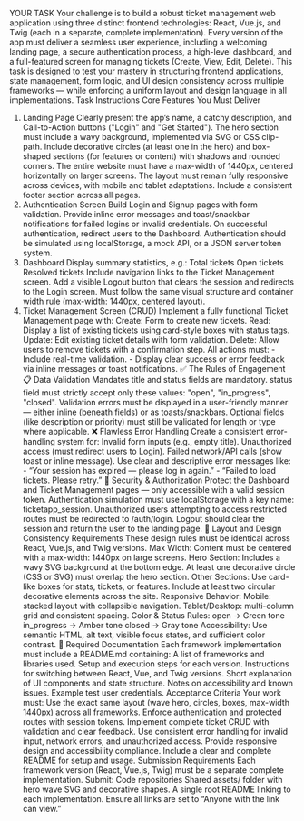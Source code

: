 YOUR TASK
Your challenge is to build a robust ticket management web application using three distinct frontend technologies: React, Vue.js, and Twig (each in a separate, complete implementation).
Every version of the app must deliver a seamless user experience, including a welcoming landing page, a secure authentication process, a high-level dashboard, and a full-featured screen for managing tickets (Create, View, Edit, Delete).
This task is designed to test your mastery in structuring frontend applications, state management, form logic, and UI design consistency across multiple frameworks — while enforcing a uniform layout and design language in all implementations.
Task Instructions
Core Features You Must Deliver
1. Landing Page
Clearly present the app’s name, a catchy description, and Call-to-Action buttons ("Login" and "Get Started").
The hero section must include a wavy background, implemented via SVG or CSS clip-path.
Include decorative circles (at least one in the hero) and box-shaped sections (for features or content) with shadows and rounded corners.
The entire website must have a max-width of 1440px, centered horizontally on larger screens.
The layout must remain fully responsive across devices, with mobile and tablet adaptations.
Include a consistent footer section across all pages.
2. Authentication Screen
Build Login and Signup pages with form validation.
Provide inline error messages and toast/snackbar notifications for failed logins or invalid credentials.
On successful authentication, redirect users to the Dashboard.
Authentication should be simulated using localStorage, a mock API, or a JSON server token system.
3. Dashboard
Display summary statistics, e.g.:
Total tickets
Open tickets
Resolved tickets
Include navigation links to the Ticket Management screen.
Add a visible Logout button that clears the session and redirects to the Login screen.
Must follow the same visual structure and container width rule (max-width: 1440px, centered layout).
4. Ticket Management Screen (CRUD)
Implement a fully functional Ticket Management page with:
Create: Form to create new tickets.
Read: Display a list of existing tickets using card-style boxes with status tags.
Update: Edit existing ticket details with form validation.
Delete: Allow users to remove tickets with a confirmation step.
All actions must:
          - Include real-time validation.
          - Display clear success or error feedback via inline messages or toast notifications.
:white_check_mark: The Rules of Engagement
:clipboard: Data Validation Mandates
title and status fields are mandatory.
status field must strictly accept only these values: "open", "in_progress", "closed".
Validation errors must be displayed in a user-friendly manner — either inline (beneath fields) or as toasts/snackbars.
Optional fields (like description or priority) must still be validated for length or type where applicable.
:x: Flawless Error Handling
Create a consistent error-handling system for:
Invalid form inputs (e.g., empty title).
Unauthorized access (must redirect users to Login).
Failed network/API calls (show toast or inline message).
Use clear and descriptive error messages like:
           - “Your session has expired — please log in again.”
           - “Failed to load tickets. Please retry.”
:closed_lock_with_key: Security & Authorization
Protect the Dashboard and Ticket Management pages — only accessible with a valid session token.
Authentication simulation must use localStorage with a key name: ticketapp_session.
Unauthorized users attempting to access restricted routes must be redirected to /auth/login.
Logout should clear the session and return the user to the landing page.
:art: Layout and Design Consistency Requirements
These design rules must be identical across React, Vue.js, and Twig versions.
Max Width: Content must be centered with a max-width: 1440px on large screens.
Hero Section: Includes a wavy SVG background at the bottom edge.
At least one decorative circle (CSS or SVG) must overlap the hero section.
Other Sections:
Use card-like boxes for stats, tickets, or features.
Include at least two circular decorative elements across the site.
Responsive Behavior:
Mobile: stacked layout with collapsible navigation.
Tablet/Desktop: multi-column grid and consistent spacing.
Color & Status Rules:
open → Green tone
in_progress → Amber tone
closed → Gray tone
Accessibility:
Use semantic HTML, alt text, visible focus states, and sufficient color contrast.
:blue_book: Required Documentation
Each framework implementation must include a README.md containing:
A list of frameworks and libraries used.
Setup and execution steps for each version.
Instructions for switching between React, Vue, and Twig versions.
Short explanation of UI components and state structure.
Notes on accessibility and known issues.
Example test user credentials.
Acceptance Criteria
Your work must:
Use the exact same layout (wave hero, circles, boxes, max-width 1440px) across all frameworks.
Enforce authentication and protected routes with session tokens.
Implement complete ticket CRUD with validation and clear feedback.
Use consistent error handling for invalid input, network errors, and unauthorized access.
Provide responsive design and accessibility compliance.
Include a clear and complete README for setup and usage.
Submission Requirements
Each framework version (React, Vue.js, Twig) must be a separate complete implementation.
Submit:
Code repositories
Shared assets/ folder with hero wave SVG and decorative shapes.
A single root README linking to each implementation.
Ensure all links are set to “Anyone with the link can view.”
